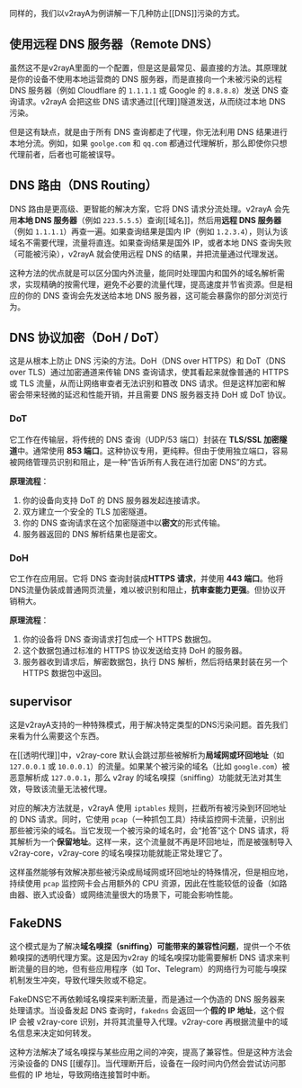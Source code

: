 同样的，我们以v2rayA为例讲解一下几种防止[[DNS]]污染的方式。

## 使用远程 DNS 服务器（Remote DNS）

虽然这不是v2rayA里面的一个配置，但是这是最常见、最直接的方法。其原理就是你的设备不使用本地运营商的 DNS 服务器，而是直接向一个未被污染的远程 DNS 服务器（例如 Cloudflare 的 `1.1.1.1` 或 Google 的 `8.8.8.8`）发送 DNS 查询请求。v2rayA 会把这些 DNS 请求通过[[代理]]隧道发送，从而绕过本地 DNS 污染。

但是这有缺点，就是由于所有 DNS 查询都走了代理，你无法利用 DNS 结果进行本地分流。例如，如果 `goolge.com` 和 `qq.com` 都通过代理解析，那么即使你只想代理前者，后者也可能被误导。

## DNS 路由（DNS Routing）

DNS 路由是更高级、更智能的解决方案，它将 DNS 请求分流处理。v2rayA 会先用**本地 DNS 服务器**（例如 `223.5.5.5`）查询[[域名]]，然后用**远程 DNS 服务器**（例如 `1.1.1.1`）再查一遍。如果查询结果是国内 IP（例如 `1.2.3.4`），则认为该域名不需要代理，流量将直连。如果查询结果是国外 IP，或者本地 DNS 查询失败（可能被污染），v2rayA 就会使用远程 DNS 的结果，并把流量通过代理发送。

这种方法的优点就是可以区分国内外流量，能同时处理国内和国外的域名解析需求，实现精确的按需代理，避免不必要的流量代理，提高速度并节省资源。但是相应的你的 DNS 查询会先发送给本地 DNS 服务器，这可能会暴露你的部分浏览行为。

## DNS 协议加密（DoH / DoT）

这是从根本上防止 DNS 污染的方法。DoH（DNS over HTTPS）和 DoT（DNS over TLS）通过加密通道来传输 DNS 查询请求，使其看起来就像普通的 HTTPS 或 TLS 流量，从而让网络审查者无法识别和篡改 DNS 请求。但是这样加密和解密会带来轻微的延迟和性能开销，并且需要 DNS 服务器支持 DoH 或 DoT 协议。

### DoT

它工作在传输层，将传统的 DNS 查询（UDP/53 端口）封装在 **TLS/SSL 加密隧道**中。通常使用 **853 端口**。这种协议专用，更纯粹。但由于使用独立端口，容易被网络管理员识别和阻止，是一种“告诉所有人我在进行加密 DNS”的方式。

**原理流程**：

1. 你的设备向支持 DoT 的 DNS 服务器发起连接请求。
2. 双方建立一个安全的 TLS 加密隧道。
3. 你的 DNS 查询请求在这个加密隧道中以**密文**的形式传输。
4. 服务器返回的 DNS 解析结果也是密文。

### DoH

它工作在应用层。它将 DNS 查询封装成**HTTPS 请求**，并使用 **443 端口**。他将DNS流量伪装成普通网页流量，难以被识别和阻止，**抗审查能力更强**。但协议开销稍大。

**原理流程**：

1. 你的设备将 DNS 查询请求打包成一个 HTTPS 数据包。
2. 这个数据包通过标准的 HTTPS 协议发送给支持 DoH 的服务器。
3. 服务器收到请求后，解密数据包，执行 DNS 解析，然后将结果封装在另一个 HTTPS 数据包中返回。

## supervisor

这是v2rayA支持的一种特殊模式，用于解决特定类型的DNS污染问题。首先我们来看为什么需要这个东西。

在[[透明代理]]中，v2ray-core 默认会跳过那些被解析为**局域网或环回地址**（如 `127.0.0.1` 或 `10.0.0.1`）的流量。如果某个被污染的域名（比如 `google.com`）被恶意解析成 `127.0.0.1`，那么 v2ray 的域名嗅探（sniffing）功能就无法对其生效，导致该流量无法被代理。

对应的解决方法就是，v2rayA 使用 `iptables` 规则，拦截所有被污染到环回地址的 DNS 请求。同时，它使用 `pcap`（一种抓包工具）持续监控网卡流量，识别出那些被污染的域名。当它发现一个被污染的域名时，会“抢答”这个 DNS 请求，将其解析为一个**保留地址**。这样一来，这个流量就不再是环回地址，而是被强制导入 v2ray-core，v2ray-core 的域名嗅探功能就能正常处理它了。

这样虽然能够有效解决那些被污染成局域网或环回地址的特殊情况，但是相应地，持续使用 `pcap` 监控网卡会占用额外的 CPU 资源，因此在性能较低的设备（如路由器、嵌入式设备）或网络流量很大的场景下，可能会影响性能。

## FakeDNS

这个模式是为了解决**域名嗅探（sniffing）可能带来的兼容性问题**，提供一个不依赖嗅探的透明代理方案。这是因为v2ray 的域名嗅探功能需要解析 DNS 请求来判断流量的目的地，但有些应用程序（如 Tor、Telegram）的网络行为可能与嗅探机制发生冲突，导致代理失败或不稳定。

FakeDNS它不再依赖域名嗅探来判断流量，而是通过一个伪造的 DNS 服务器来处理请求。当设备发起 DNS 查询时，`fakedns` 会返回一个**假的 IP 地址**，这个假 IP 会被 v2ray-core 识别，并将其流量导入代理。v2ray-core 再根据流量中的域名信息来决定如何转发。

这种方法解决了域名嗅探与某些应用之间的冲突，提高了兼容性。但是这种方法会污染设备的 DNS [[缓存]]。当代理断开后，设备在一段时间内仍然会尝试访问那些假的 IP 地址，导致网络连接暂时中断。

